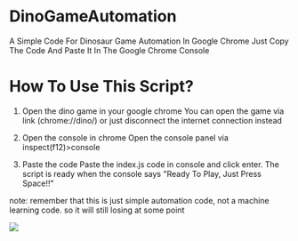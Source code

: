 # DinoGameAutomation
A Simple Code For Dinosaur Game Automation In Google Chrome Just Copy The Code And Paste It In The Google Chrome Console

# How To Use This Script?
1. Open the dino game in your google chrome
You can open the game via link (chrome://dino/) or just disconnect the internet connection instead

2. Open the console in chrome
Open the console panel via inspect(f12)>console

3. Paste the code
Paste the index.js code in console and click enter. The script is ready when the console says "Ready To Play, Just Press Space!!"

note: remember that this is just simple automation code, not a machine learning code. so it will still losing at some point

![](https://github.com/AdeloTh-Dev/DinoGameAutomation/blob/main/giphy.gif)




